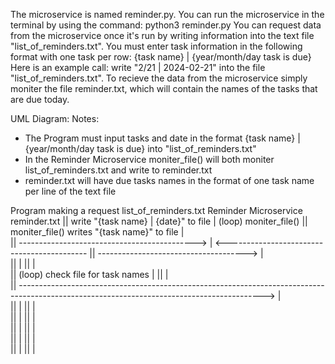 The microservice is named reminder.py. You can run the microservice in the terminal by using the command: python3 reminder.py
You can request data from the microservice once it's run by writing information into the text file "list_of_reminders.txt". You must enter task information in the following format with one task per row: {task name} | {year/month/day task is due}
Here is an example call: write "2/21 | 2024-02-21" into the file "list_of_reminders.txt".
To recieve the data from the microservice simply moniter the file reminder.txt, which will contain the names of the tasks that are due today.

UML Diagram:
Notes:
- The Program must input tasks and date in the format {task name} | {year/month/day task is due} into "list_of_reminders.txt"
- In the Reminder Microservice moniter_file() will both moniter list_of_reminders.txt and write to reminder.txt
- reminder.txt will have due tasks names in the format of one task name per line of the text file

Program making a request                      list_of_reminders.txt                          Reminder Microservice                                reminder.txt 
    ||  write "{task name} | {date}" to file            |                         (loop) moniter_file()  ||  moniter_file() writes "{task name}" to file |                         
    || -------------------------------------------->    |  <-------------------------------------------  ||  ------------------------------------->      |            
    ||                                                  |                                                ||                                              |                     
    ||  (loop) check file for task names                |                                                ||                                              |           
    ||  ------------------------------------------------------------------------------------------------------------------------------------------->     |            
    ||                                                  |                                                ||                                              |                                      
    ||                                                  |                                                ||                                              |   
    ||                                                  |                                                ||                                              |                                      
    ||                                                  |                                                ||                                              |          
    ||                                                  |                                                ||                                              |          
